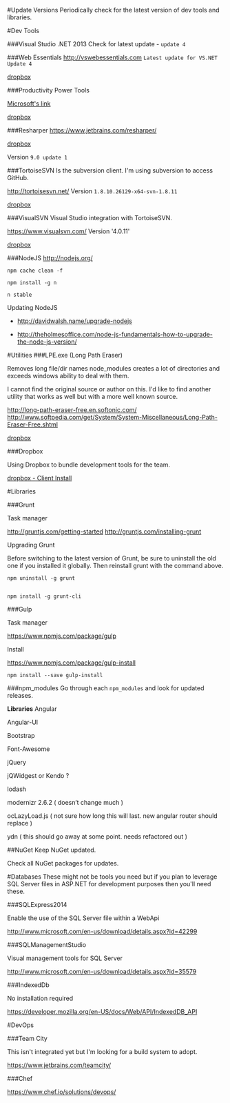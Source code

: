 #Update Versions
Periodically check for the latest version of dev tools and libraries.

#Dev Tools

###Visual Studio .NET 2013
Check for latest update - `update 4`

###Web Essentials
http://vswebessentials.com
`Latest update for VS.NET Update 4`

[dropbox](https://dl.dropboxusercontent.com/u/11934522/tools/Web%20Essentials/Web%20Essentials%202013%20for%20Update%204.vsix)

###Productivity Power Tools

[Microsoft's link](https://dl.dropboxusercontent.com/u/11934522/tools/Productivity%20Power%20Tools%202013/ProPowerTools.vsix)


[dropbox](https://dl.dropboxusercontent.com/u/11934522/tools/Productivity%20Power%20Tools%202013/ProPowerTools.vsix)


###Resharper
https://www.jetbrains.com/resharper/

[dropbox](https://dl.dropboxusercontent.com/u/11934522/tools/ReSharper/ReSharperAndToolsPacked01_version9.0_Update1.exe)

Version `9.0 update 1`

###TortoiseSVN
Is the subversion client. I'm using subversion to access GitHub.

http://tortoisesvn.net/
Version `1.8.10.26129-x64-svn-1.8.11`

[dropbox](https://dl.dropboxusercontent.com/u/11934522/tools/TortoiseSVN/TortoiseSVN-1.8.10.26129-x64-svn-1.8.11.msi)



###VisualSVN
Visual Studio integration with TortoiseSVN.

https://www.visualsvn.com/
Version '4.0.11'

[dropbox](https://dl.dropboxusercontent.com/u/11934522/tools/Visual%20SVN/VisualSVN-4.0.10.msi)


###NodeJS
http://nodejs.org/

    npm cache clean -f 
    
    npm install -g n 
    
    n stable

Updating NodeJS

- http://davidwalsh.name/upgrade-nodejs

- http://theholmesoffice.com/node-js-fundamentals-how-to-upgrade-the-node-js-version/
    


#Utilities
###LPE.exe (Long Path Eraser)


Removes long file/dir names node_modules creates a lot of directories and exceeds windows ability to deal with them.

I cannot find the original source or author on this. I'd like to find another utility that works as well but with a more well known source.

http://long-path-eraser-free.en.softonic.com/ http://www.softpedia.com/get/System/System-Miscellaneous/Long-Path-Eraser-Free.shtml

[dropbox](https://dl.dropboxusercontent.com/u/11934522/tools/LPE%20-%20Long%20Path%20Eraser/LPE.exe)

###Dropbox

Using Dropbox to bundle development tools for the team.

[dropbox - Client Install](https://dl.dropboxusercontent.com/u/11934522/tools/DropboxClient/DropboxInstaller.exe)

#Libraries 

###Grunt

Task manager 

http://gruntjs.com/getting-started 
http://gruntjs.com/installing-grunt

Upgrading Grunt

Before switching to the latest version of Grunt, be sure to uninstall the old one if you installed it globally. Then reinstall grunt with the command above.

    npm uninstall -g grunt


    npm install -g grunt-cli

###Gulp

Task manager 

https://www.npmjs.com/package/gulp

Install 

https://www.npmjs.com/package/gulp-install

    npm install --save gulp-install


###npm_modules
Go through each `npm_modules` and look for updated releases.

**Libraries**
Angular

Angular-UI

Bootstrap

Font-Awesome

jQuery

jQWidgest or Kendo ?

lodash

modernizr 2.6.2 ( doesn’t change much )

ocLazyLoad.js ( not sure how long this will last.  new angular router should replace )

ydn ( this should go away at some point.  needs refactored out )


##NuGet
Keep NuGet updated.

Check all NuGet packages for updates.


#Databases
These might not be tools you need but if you plan to leverage SQL Server files in ASP.NET for development purposes then you'll need these.

###SQLExpress2014

Enable the use of the SQL Server file within a WebApi 

http://www.microsoft.com/en-us/download/details.aspx?id=42299

###SQLManagementStudio

Visual management tools for SQL Server 

http://www.microsoft.com/en-us/download/details.aspx?id=35579

###IndexedDb

No installation required 

https://developer.mozilla.org/en-US/docs/Web/API/IndexedDB_API


#DevOps

###Team City

This isn't integrated yet but I'm looking for a build system to adopt. 

https://www.jetbrains.com/teamcity/

###Chef

https://www.chef.io/solutions/devops/

